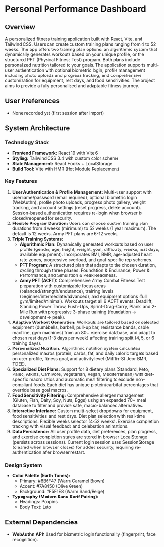 # Personal Performance Dashboard

## Overview
A personalized fitness training application built with React, Vite, and Tailwind CSS. Users can create custom training plans ranging from 4 to 52 weeks. The app offers two training plan options: an algorithmic system that dynamically generates workouts based on your unique profile, or the structured PFT (Physical Fitness Test) program. Both plans include personalized nutrition tailored to your goals. The application supports multi-user authentication with optional biometric login, profile management including photo uploads and progress tracking, and comprehensive customization for equipment, rest days, and food sensitivities. The project aims to provide a fully personalized and adaptable fitness journey.

## User Preferences
- None recorded yet (first session after import)

## System Architecture

### Technology Stack
- **Frontend Framework:** React 19 with Vite 6
- **Styling:** Tailwind CSS 3.4 with custom color scheme
- **State Management:** React Hooks + LocalStorage
- **Build Tool:** Vite with HMR (Hot Module Replacement)

### Key Features
1.  **User Authentication & Profile Management:** Multi-user support with username/password (email required), optional biometric login (WebAuthn), profile photo uploads, progress photo gallery, weight tracking, and account settings (reset progress, delete account). Session-based authentication requires re-login when browser is closed/reopened for security.
2.  **Flexible Program Duration:** Users can choose custom training plan durations from 4 weeks (minimum) to 52 weeks (1 year maximum). The default is 12 weeks. Army PFT plans are 6-12 weeks.
3.  **Triple Training Systems:**
    *   **Algorithmic Plan:** Dynamically generated workouts based on user profile (gender, age, height, weight, goal, difficulty, weeks, rest days, available equipment). Incorporates BMI, BMR, age-adjusted heart rate zones, progressive overload, and goal-specific rep schemes.
    *   **PFT Program:** A structured plan that adapts to the chosen duration, cycling through three phases: Foundation & Endurance, Power & Performance, and Simulation & Peak Readiness.
    *   **Army PFT (ACFT):** Comprehensive Army Combat Fitness Test preparation with customizable focus areas (balanced/strength/endurance), training levels (beginner/intermediate/advanced), and equipment options (full gym/limited/minimal). Workouts target all 6 ACFT events: Deadlift, Standing Power Throw, Push-Ups, Sprint-Drag-Carry, Plank, and 2-Mile Run with progressive 3-phase training (foundation → development → peak).
4.  **Adaptive Workout Generation:** Workouts are tailored based on selected equipment (dumbbells, barbell, pull-up bar, resistance bands, cable machine, gym machines) from an 80+ exercise database, and adapt to chosen rest days (1-3 days per week) affecting training split (4, 5, or 6 training days).
5.  **Personalized Nutrition:** Algorithmic nutrition system calculates personalized macros (protein, carbs, fat) and daily caloric targets based on user profile, fitness goal, and activity level (Mifflin-St Jeor BMR, TDEE).
6.  **Specialized Diet Plans:** Support for 8 dietary plans (Standard, Keto, Paleo, Atkins, Carnivore, Vegetarian, Vegan, Mediterranean) with diet-specific macro ratios and automatic meal filtering to exclude non-compliant foods. Each diet has unique protein/carb/fat percentages that override base goal macros.
7.  **Food Sensitivity Filtering:** Comprehensive allergen management (Gluten, Fish, Dairy, Soy, Nuts, Eggs) using an expanded 70+ meal database to filter and provide safe, macro-balanced alternatives.
8.  **Interactive Interface:** Custom multi-select dropdowns for equipment, food sensitivities, and rest days. Diet plan selection with real-time descriptions. Flexible weeks selector (4-52 weeks). Exercise completion tracking with visual feedback and celebration animations.
9.  **Data Persistence:** All user profile data, diet preferences, plan progress, and exercise completion states are stored in browser LocalStorage (persists across sessions). Current login session uses SessionStorage (cleared when browser closes) for added security, requiring re-authentication after browser restart.

### Design System
*   **Color Palette (Earth Tones):**
    *   Primary: #8B6F47 (Warm Caramel Brown)
    *   Accent: #7A8450 (Olive Green)
    *   Background: #F5F1E8 (Warm Sand/Beige)
*   **Typography (Modern Sans-Serif Pairing):**
    *   Headings: Poppins
    *   Body Text: Lato

## External Dependencies
*   **WebAuthn API:** Used for biometric login functionality (fingerprint, face recognition).